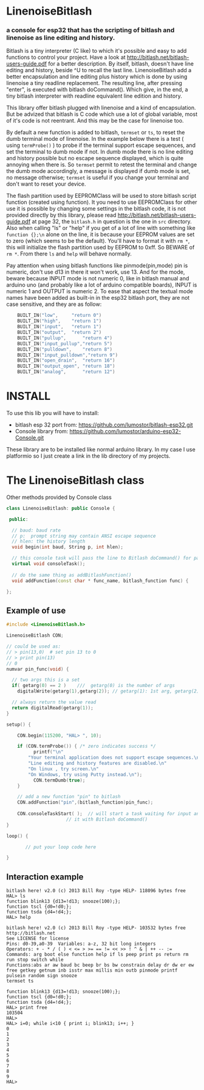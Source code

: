 <!--
//
// Copyright 2017 Luc Chouinard
//
// Licensed under the Apache License, Version 2.0 (the "License");
// you may not use this file except in compliance with the License.
// You may obtain a copy of the License at
//
//     http://www.apache.org/licenses/LICENSE-2.0
//
// Unless required by applicable law or agreed to in writing, software
// distributed under the License is distributed on an "AS IS" BASIS,
// WITHOUT WARRANTIES OR CONDITIONS OF ANY KIND, either express or implied.
// See the License for the specific language governing permissions and
// limitations under the License.
//
-->

# LinenoiseBitlash
### a console for esp32 that has the scripting of bitlash and linenoise as line editing and history.

Bitlash is a tiny interpreter (C like) to which it's possible and easy to add functions to control your project. Have a look at http://bitlash.net/bitlash-users-guide.pdf for a better description. By itself, bitlash, doesn't have line editing and history, beside ^U to recall the last line. LinenoiseBitlash add a better encapsulation and line editing plus history which is done by using linenoise a tiny readline replacement. The resulting line, after pressing "enter", is executed with bitlash doCommand(). Which give, in the end, a tiny bitlash interpreter with readline equivalent line edition and history.

This library offer bitlash plugged with linenoise and a kind of encapsulation. But be advized that bitlash is C code which use a lot of global variable, most of it's code is not reentrant. And this may be the case for linenoise too.

By default a new function is added to bitlash, `termset` or `ts`, to reset the dumb terminal mode of linenoise. In the example below there is a test ( using `termProbe()` ) to probe if the terminal support escape sequences, and set the terminal to dumb mode if not. In dumb mode there is no line editing and history possible but no escape sequence displayed, which is quite annoying when there is. So `termset` permit to retest the terminal and change the dumb mode accordingly, a message is displayed if dumb mode is set, no message otherwise; `termset` is useful if you change your terminal and don't want to reset your device.

The flash partition used by EEPROMClass will be used to store bitlash script function (created using function). It you need to use EEPROMClass for other use it is possible by changing some settings in the bitlash code, it is not provided directly by this library, please read  http://bitlash.net/bitlash-users-guide.pdf at page 32, the `bitlash.h` in question is the one in `src` directory. Also when calling "ls" or "help" if you get of a lot of line with something like `function {};\n` alone on the line, it is because your EEPROM values are set to zero (which seems to be the default). You'll have to format it with `rm *`, this will initialize the flash partition used by EEPROM to 0xff. So BEWARE of `rm *`. From there `ls` and `help` will behave normally.

Pay attention when using bitlash functions like pinmode(pin,mode) pin is numeric, don't use d13 in there it won't work, use 13. And for the mode, beware because INPUT mode is not numeric 0, like in bitlash manual and arduino uno (and probably like a lot of arduino compatible boards), INPUT is numeric 1 and OUTPUT is numeric 2. To ease that aspect the textual mode names have been added as built-in in the esp32 bitlash port, they are not case sensitive, and they are as follow:

```C
	BUILT_IN("low",		"return 0")
	BUILT_IN("high",	"return 1")
	BUILT_IN("input",	"return 1")
	BUILT_IN("output",	"return 2")
	BUILT_IN("pullup",      "return 4")
	BUILT_IN("input_pullup","return 5")
	BUILT_IN("pulldown",    "return 8")
	BUILT_IN("input_pulldown","return 9")
	BUILT_IN("open_drain",  "return 16")
	BUILT_IN("output_open", "return 18")
	BUILT_IN("analog",      "return 12")
```

# INSTALL

To use this lib you will have to install:

* bitlash esp 32 port from: https://github.com/lumostor/bitlash-esp32.git
* Console library from:     https://github.com/lumostor/arduino-esp32-Console.git

These library are to be installed like normal arduino library. In my case I use platformio so I just create a link in the lib directory of my projects.

# The LinenoiseBitlash class

Other methods provided by Console class
```C++
class LinenoiseBitlash: public Console {

 public:

  // baud: baud rate
  // p:  prompt string may contain ANSI escape sequence
  // hlen: the history length
  void begin(int baud, String p, int hlen);

  // this console task will pass the line to Bitlash doCommand() for parsing.
  virtual void consoleTask();
  
  // do the same thing as addBitlashFunction()
  void addFunction(const char * func_name, bitlash_function func) {

};
```


## Example of use

```C++
#include <LinenoiseBitlash.h>

LinenoiseBitlash CON;

// could be used as:
// > pin(13,0)  # set pin 13 to 0
// > print pin(13)
// 0
numvar pin_func(void) {

  // two args this is a set
  if( getarg(0) == 2 )    ///  getarg(0) is the number of args
    digitalWrite(getarg(1),getarg(2)); // getarg(1): 1st arg, getarg(2) 2nd arg

  // always return the value read
  return digitalRead(getarg(1));
}

setup() {

	CON.begin(115200, "HAL> ", 10);

	if (CON.termProbe()) { /* zero indicates success */
          printf("\n"
	    "Your terminal application does not support escape sequences.\n"
	    "Line editing and history features are disabled.\n"
	    "On linux , try screen.\n"
	    "On Windows, try using Putty instead.\n");
          CON.termDumb(true);
  	}

	// add a new function "pin" to bitlash
	CON.addFunction("pin",(bitlash_function)pin_func); 
	
	CON.consoleTaskStart( );  // will start a task waiting for input and execute
			          // it with Bitlash doCommand()
}

loop() {

       // put your loop code here

}


```

## Interaction example 

```
bitlash here! v2.0 (c) 2013 Bill Roy -type HELP- 118096 bytes free
HAL> ls
function blink13 {d13=!d13; snooze(100);};
function tscl {d0=!d0;};
function tsda {d4=!d4;};
HAL> help

bitlash here! v2.0 (c) 2013 Bill Roy -type HELP- 103532 bytes free
http://bitlash.net
See LICENSE for license
Pins: d0-39,a0-39  Variables: a-z, 32 bit long integers
Operators: + - * / ( ) < <= > >= == != << >> ! ^ & | ++ -- :=
Commands: arg boot else function help if ls peep print ps return rm run stop switch while
Functions:abs ar aw baud bc beep br bs bw constrain delay dr dw er ew free getkey getnum inb isstr max millis min outb pinmode printf pulsein random sign snooze
termset ts

function blink13 {d13=!d13; snooze(100);};
function tscl {d0=!d0;};
function tsda {d4=!d4;};
HAL> print free
103504
HAL>
HAL> i=0; while i<10 { print i; blink13; i++; }
0
1
2
3
4
5
6
7
8
9
HAL>

```